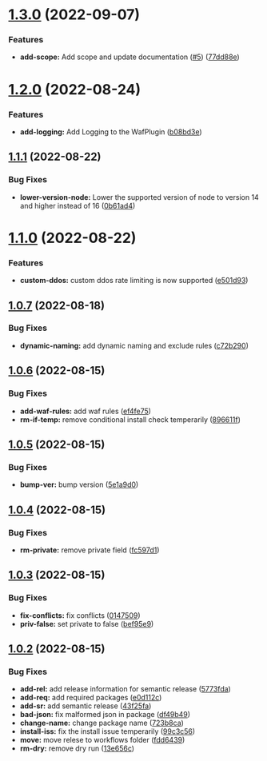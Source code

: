 # [1.3.0](https://github.com/CMSgov/serverless-cms-waf/compare/v1.2.0...v1.3.0) (2022-09-07)


### Features

* **add-scope:** Add scope and update documentation ([#5](https://github.com/CMSgov/serverless-cms-waf/issues/5)) ([77dd88e](https://github.com/CMSgov/serverless-cms-waf/commit/77dd88e9bd2059e3e55ecce5b1f68e16ca11ab3d))

# [1.2.0](https://github.com/CMSgov/serverless-cms-waf/compare/v1.1.1...v1.2.0) (2022-08-24)


### Features

* **add-logging:** Add Logging to the WafPlugin ([b08bd3e](https://github.com/CMSgov/serverless-cms-waf/commit/b08bd3e51bcbc333739b0500ef6bba542f2cd06b))

## [1.1.1](https://github.com/CMSgov/serverless-cms-waf/compare/v1.1.0...v1.1.1) (2022-08-22)


### Bug Fixes

* **lower-version-node:** Lower the supported version of node to version 14 and higher instead of 16 ([0b61ad4](https://github.com/CMSgov/serverless-cms-waf/commit/0b61ad4f336794165cf6561454ba65837740eadd))

# [1.1.0](https://github.com/CMSgov/serverless-cms-waf/compare/v1.0.7...v1.1.0) (2022-08-22)


### Features

* **custom-ddos:** custom ddos rate limiting is now supported ([e501d93](https://github.com/CMSgov/serverless-cms-waf/commit/e501d93d460d917dd9e958747e429ca70c5e1955))

## [1.0.7](https://github.com/CMSgov/serverless-cms-waf/compare/v1.0.6...v1.0.7) (2022-08-18)


### Bug Fixes

* **dynamic-naming:** add dynamic naming and exclude rules ([c72b290](https://github.com/CMSgov/serverless-cms-waf/commit/c72b290024e50b9c733a84df6d5b61d9e2cb430e))

## [1.0.6](https://github.com/CMSgov/serverless-cms-waf/compare/v1.0.5...v1.0.6) (2022-08-15)


### Bug Fixes

* **add-waf-rules:** add waf rules ([ef4fe75](https://github.com/CMSgov/serverless-cms-waf/commit/ef4fe750e7199d13e0de11c273626016f8135c4f))
* **rm-if-temp:** remove conditional install check temperarily ([896611f](https://github.com/CMSgov/serverless-cms-waf/commit/896611f894436882d194548f3e5c46e9c1d125af))

## [1.0.5](https://github.com/CMSgov/serverless-cms-waf/compare/v1.0.4...v1.0.5) (2022-08-15)


### Bug Fixes

* **bump-ver:** bump version ([5e1a9d0](https://github.com/CMSgov/serverless-cms-waf/commit/5e1a9d0cbc8d353acaeaba8d7c6bf0150fbb667f))

## [1.0.4](https://github.com/CMSgov/serverless-cms-waf/compare/v1.0.3...v1.0.4) (2022-08-15)


### Bug Fixes

* **rm-private:** remove private field ([fc597d1](https://github.com/CMSgov/serverless-cms-waf/commit/fc597d106ebf6948b53ae02859b95bb0d0ddfe50))

## [1.0.3](https://github.com/CMSgov/serverless-cms-waf/compare/v1.0.2...v1.0.3) (2022-08-15)


### Bug Fixes

* **fix-conflicts:** fix conflicts ([0147509](https://github.com/CMSgov/serverless-cms-waf/commit/01475093906e295ba360c212b6f90fa63c1c29ac))
* **priv-false:** set private to false ([bef95e9](https://github.com/CMSgov/serverless-cms-waf/commit/bef95e92e071bc8978da73bea94e90d52870e9de))

## [1.0.2](https://github.com/CMSgov/serverless-cms-waf/compare/v1.0.1...v1.0.2) (2022-08-15)


### Bug Fixes

* **add-rel:** add release information for semantic release ([5773fda](https://github.com/CMSgov/serverless-cms-waf/commit/5773fda0962a817966cc268c5c008e4c9542c556))
* **add-req:** add required packages ([e0d112c](https://github.com/CMSgov/serverless-cms-waf/commit/e0d112c3dd441389d376c54b3d7cf770e5f34fe4))
* **add-sr:** add semantic release ([43f25fa](https://github.com/CMSgov/serverless-cms-waf/commit/43f25faaa7a08facb1e89a926e56f2d121e15ddd))
* **bad-json:** fix malformed json in package ([df49b49](https://github.com/CMSgov/serverless-cms-waf/commit/df49b495251cbf29b75a5c6ff868e03f6526af3a))
* **change-name:** change package name ([723b8ca](https://github.com/CMSgov/serverless-cms-waf/commit/723b8ca4383a17290b897e0044f60ace45c9df29))
* **install-iss:** fix the install issue temperarily ([99c3c56](https://github.com/CMSgov/serverless-cms-waf/commit/99c3c56b2087aa45f40df3487e71ae51e2ec45c0))
* **move:** move relese to workflows folder ([fdd6439](https://github.com/CMSgov/serverless-cms-waf/commit/fdd643966f985d39a249c7d94e9eb59c0654142b))
* **rm-dry:** remove dry run ([13e656c](https://github.com/CMSgov/serverless-cms-waf/commit/13e656ca3203833f1b463f2429092dbba6380176))
